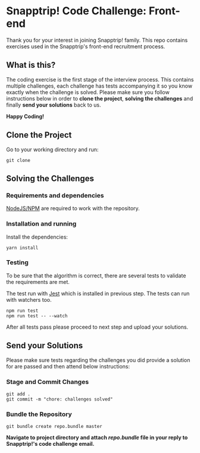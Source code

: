 
# Snapptrip! Code Challenge: Front-end

Thank you for your interest in joining Snapptrip! family. This repo contains exercises used in the Snapptrip's front-end recruitment process.

## What is this?
The coding exercise is the first stage of the interview process. 
This contains multiple challenges, each challenge has tests accompanying it so you know exactly when the challenge is solved.
Please make sure you follow instructions below in order to **clone the project**, **solving the challenges** and finally **send your solutions** back to us.

**Happy Coding!**


## Clone the Project
Go to your working directory and run:
```
git clone 
```
## Solving the Challenges
### Requirements and dependencies

[NodeJS/NPM][nodejs] are required to work with the repository.

### Installation and running

Install the dependencies:

```
yarn install
```

### Testing

To be sure that the algorithm is correct, there are several tests to validate the requirements are met.

The test run with [Jest][jest] which is installed in previous step. The tests can run with watchers too.

```
npm run test
npm run test -- --watch
```

After all tests pass please proceed to next step and upload your solutions.


## Send your Solutions

Please make sure tests regarding the challenges you did provide a solution for are passed and then attend below instructions:

### Stage and Commit Changes
```
git add .
git commit -m "chore: challenges solved"
```

### Bundle the Repository
```
git bundle create repo.bundle master
```

**Navigate to project directory and attach *repo.bundle* file in your reply to Snapptrip!'s code challenge email.**


[eslint]: https://eslint.org/
[jest]: https://jestjs.io/en/
[nodejs]: https://nodejs.org/